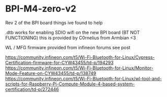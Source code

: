 # BPI-M4-zero-v2
Rev 2 of the BPI board things ive found to help


.dtb works for enabling SDIO wifi on the new BPI board (BT NOT FUNCTIONING) this is provided by C0rnelius from Armbian <3


WL / MFG firmware provided from infineon forums see post 



https://community.infineon.com/t5/Wi-Fi-Bluetooth-for-Linux/Cypress-Certification-firmware-for-CYW43455/td-p/194293
https://community.infineon.com/t5/Wi-Fi-Bluetooth-for-Linux/Monitor-Mode-Feature-on-CYW43455/td-p/138749
https://community.infineon.com/t5/Wi-Fi-Bluetooth-for-Linux/wl-tool-and-scripts-for-Raspberry-Pi-Compute-Module-4-based-system-certification/td-p/272446
